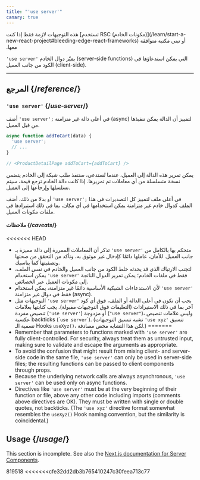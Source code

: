 ```yaml
---
title: "'use server'"
canary: true
---
```


<Canary>
هذه التوجيهات لازمة فقط إذا كنت [تستخدم RSC (مكونات الخادم)](/learn/start-a-new-react-project#bleeding-edge-react-frameworks) أو تبني مكتبة متوافقة معها.
</Canary>


<Intro>

`'use server'` يميّز دوال الخادم (server-side functions) التي يمكن استدعاؤها في الكود من جانب العميل (client-side).

</Intro>

<InlineToc />

---

## المرجع {/*reference*/}

### `'use server'` {/*use-server*/}

أضف `'use server';` في أعلى دالة غير متزامنة (async) لتمييز أن الدالة يمكن تنفيذها من قبل العميل.

```js
async function addToCart(data) {
  'use server';
  // ...
}

// <ProductDetailPage addToCart={addToCart} />
```

يمكن تمرير هذه الدالة إلى العميل، عندما تُستدعى، ستنفذ طلب شبكة إلى الخادم يتضمن نسخة متسلسلة من أي معاملات تم تمريرها. إذا كانت دالة الخادم ترجع قيمة، سيتم تسلسلها وإرجاعها إلى العميل.

أو بدلا من ذلك، أضف `'use server';` في أعلى ملف لتمييز كل التصديرات في هذا الملف كدوال خادم غير متزامنة يمكن استخدامها في أي مكان، بما في ذلك استيرادها في ملفات مكونات العميل.

#### ملاحظات {/*caveats*/}

<<<<<<< HEAD
* تذكر أن المعاملات الممررة إلى دالة مميزة بـ `'use server'` متحكم بها بالكامل من جانب العميل. للأمان، عاملها دائمًا كإدخال غير موثوق به، وتأكد من التحقق من صحتها وتصفيتها كما يناسبك.
* لتجنب الارتباك الذي قد يحدثه خلط الكود من جانب العميل والخادم في نفس الملف، يمكن استخدام `'use server'` فقط في ملفات الخادم؛ يمكن تمرير الدوال الناتجة إلى مكونات العميل عبر الخصائص.
* لأن الاستدعاءات الشبكية الأساسية دائمًا غير متزامنة، يمكن استخدام `'use server'` فقط في دوال غير متزامنة (async).
* التوجيهات مثل `'use server'` يجب أن تكون في أعلى الدالة أو الملف، فوق أي كود آخر بما في ذلك الاستيرادات (التعليقات فوق التوجيهات مقبولة). يجب كتابتها بعلامات تنصيص مفردة (`'use server'`) أو مزدوجة (`"use server"`)، وليس علامات تنصيص عكسية backticks (&#x60;`use server`&#x60;). (تشبه تنسيق التوجيهات `'use xyz'` تنسيق تسمية الـ Hooks `useXyz()`، لكن هذا التشابه محض مصادفة.)
=======
* Remember that parameters to functions marked with `'use server'` are fully client-controlled. For security, always treat them as untrusted input, making sure to validate and escape the arguments as appropriate.
* To avoid the confusion that might result from mixing client- and server-side code in the same file, `'use server'` can only be used in server-side files; the resulting functions can be passed to client components through props.
* Because the underlying network calls are always asynchronous, `'use server'` can be used only on async functions.
* Directives like `'use server'` must be at the very beginning of their function or file, above any other code including imports (comments above directives are OK). They must be written with single or double quotes, not backticks. (The `'use xyz'` directive format somewhat resembles the `useXyz()` Hook naming convention, but the similarity is coincidental.)

## Usage {/*usage*/}

<Wip>

This section is incomplete. See also the [Next.js documentation for Server Components](https://beta.nextjs.org/docs/rendering/server-and-client-components).

</Wip>
>>>>>>> 819518cfe32dd2db3b765410247c30feea713c77
